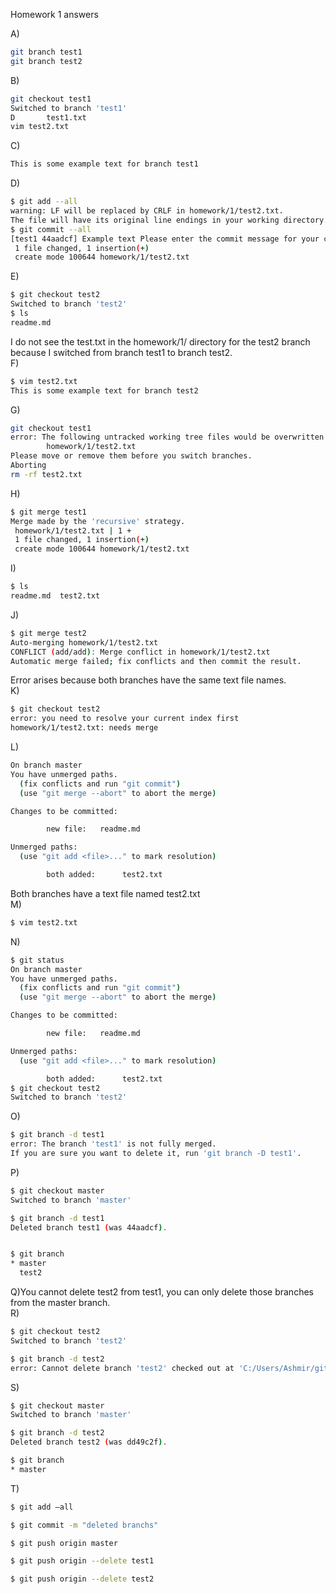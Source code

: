 Homework 1 answers
  
A)  
```bash
git branch test1
git branch test2
 ```
B)  
```bash
git checkout test1
Switched to branch 'test1'
D       test1.txt
vim test2.txt
 ```
C)  
```bash
This is some example text for branch test1
```
D)  
```bash
$ git add --all
warning: LF will be replaced by CRLF in homework/1/test2.txt.
The file will have its original line endings in your working directory.
$ git commit --all
[test1 44aadcf] Example text Please enter the commit message for your changes. Lines starting
 1 file changed, 1 insertion(+)
 create mode 100644 homework/1/test2.txt
```
E)   
```bash
$ git checkout test2
Switched to branch 'test2'
$ ls
readme.md
```   
I do not see the test.txt in the homework/1/ directory for the test2 branch because I switched from branch test1 to branch test2.  
F)
```bash
$ vim test2.txt
This is some example text for branch test2
```
G)  
```bash
git checkout test1
error: The following untracked working tree files would be overwritten by checkout:
        homework/1/test2.txt
Please move or remove them before you switch branches.
Aborting
rm -rf test2.txt
```
H)  
```bash
$ git merge test1
Merge made by the 'recursive' strategy.
 homework/1/test2.txt | 1 +
 1 file changed, 1 insertion(+)
 create mode 100644 homework/1/test2.txt
```
I)  
```bash
$ ls
readme.md  test2.txt
```
J)   
```bash
$ git merge test2
Auto-merging homework/1/test2.txt
CONFLICT (add/add): Merge conflict in homework/1/test2.txt
Automatic merge failed; fix conflicts and then commit the result.
```   
Error arises because both branches have the same text file names.  
K)  
```bash
$ git checkout test2
error: you need to resolve your current index first
homework/1/test2.txt: needs merge
```
L)  
```bash
On branch master
You have unmerged paths.
  (fix conflicts and run "git commit")
  (use "git merge --abort" to abort the merge)

Changes to be committed:

        new file:   readme.md

Unmerged paths:
  (use "git add <file>..." to mark resolution)

        both added:      test2.txt
```
Both branches have a text file named test2.txt  
M)  
```bash
$ vim test2.txt
```
N)  
```bash
$ git status
On branch master
You have unmerged paths.
  (fix conflicts and run "git commit")
  (use "git merge --abort" to abort the merge)

Changes to be committed:

        new file:   readme.md

Unmerged paths:
  (use "git add <file>..." to mark resolution)

        both added:      test2.txt
$ git checkout test2
Switched to branch 'test2'
```

O)  
```bash
$ git branch -d test1
error: The branch 'test1' is not fully merged.
If you are sure you want to delete it, run 'git branch -D test1'.

```
P)  
```bash
$ git checkout master
Switched to branch 'master'

$ git branch -d test1
Deleted branch test1 (was 44aadcf).


$ git branch
* master
  test2

```  
Q)You cannot delete test2 from test1, you can only delete those branches from the master branch.  
R)  
```bash
$ git checkout test2
Switched to branch 'test2'

$ git branch -d test2
error: Cannot delete branch 'test2' checked out at 'C:/Users/Ashmir/git/ICP2017F'
```
S)  
```bash
$ git checkout master
Switched to branch 'master'

$ git branch -d test2
Deleted branch test2 (was dd49c2f).

$ git branch
* master
```
T)  
```bash
$ git add –all

$ git commit -m "deleted branchs"

$ git push origin master

$ git push origin --delete test1

$ git push origin --delete test2


